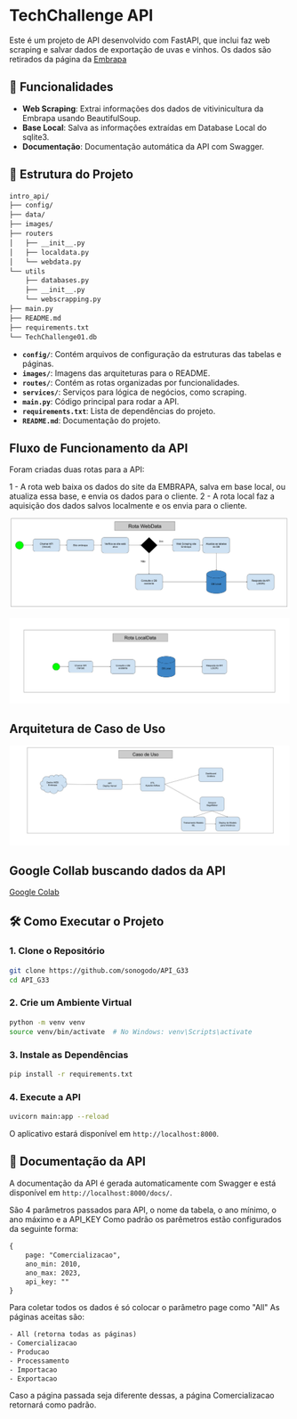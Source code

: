 # TechChallenge API

Este é um projeto de API desenvolvido com FastAPI, que inclui faz web scraping e salvar dados de exportação de uvas e vinhos.
Os dados são retirados da página da [Embrapa](http://vitibrasil.cnpuv.embrapa.br/index.php?opcao=opt_01)

## 🚀 Funcionalidades

- **Web Scraping**: Extrai informações dos dados de vitivinicultura da Embrapa usando BeautifulSoup.
- **Base Local**: Salva as informações extraídas em Database Local do sqlite3.
- **Documentação**: Documentação automática da API com Swagger.

## 📁 Estrutura do Projeto

```bash
intro_api/
├── config/
├── data/
├── images/
├── routers
│   ├── __init__.py
│   ├── localdata.py
│   └── webdata.py
└── utils
    ├── databases.py
    ├── __init__.py
    └── webscrapping.py
├── main.py
├── README.md
├── requirements.txt
└── TechChallenge01.db
```

- **`config/`**: Contém arquivos de configuração da estruturas das tabelas e páginas.
- **`images/`**: Imagens das arquiteturas para o README.
- **`routes/`**: Contém as rotas organizadas por funcionalidades.
- **`services/`**: Serviços para lógica de negócios, como scraping.
- **`main.py`**: Código principal para rodar a API.
- **`requirements.txt`**: Lista de dependências do projeto.
- **`README.md`**: Documentação do projeto.

## Fluxo de Funcionamento da API

Foram criadas duas rotas para a API:

1 - A rota web baixa os dados do site da EMBRAPA, salva em base local, ou atualiza essa base, e envia os dados para o cliente.
2 - A rota local faz a aquisição dos dados salvos localmente e os envia para o cliente.

![Rota WebData](images/webdata_route.png)

![Rota LocalDataI](images/localdata_route.png)

## Arquitetura de Caso de Uso

![Caso de Uso](images/caso_de_uso.png)

## Google Collab buscando dados da API

[Google Colab](https://colab.research.google.com/drive/1th5pb1I35dywcHTtesanzCuJHD49PjYP?usp=sharing)

## 🛠️ Como Executar o Projeto

### 1. Clone o Repositório

```bash
git clone https://github.com/sonogodo/API_G33
cd API_G33
```

### 2. Crie um Ambiente Virtual

```bash
python -m venv venv
source venv/bin/activate  # No Windows: venv\Scripts\activate
```

### 3. Instale as Dependências

```bash
pip install -r requirements.txt
```

### 4. Execute a API

```bash 
uvicorn main:app --reload
```

O aplicativo estará disponível em `http://localhost:8000`.


## 📖 Documentação da API

A documentação da API é gerada automaticamente com Swagger e está disponível em `http://localhost:8000/docs/`.

São 4 parâmetros passados para API, o nome da tabela, o ano mínimo, o ano máximo e a API_KEY
Como padrão os parêmetros estão configurados da seguinte forma:
```
{
    page: "Comercializacao",
    ano_min: 2010,
    ano_max: 2023,
    api_key: ""
}
```

Para coletar todos os dados é só colocar o parâmetro page como "All"
As páginas aceitas são:

    - All (retorna todas as páginas)
    - Comercializacao
    - Producao
    - Processamento
    - Importacao
    - Exportacao

Caso a página passada seja diferente dessas, a página Comercializacao retornará como padrão.
